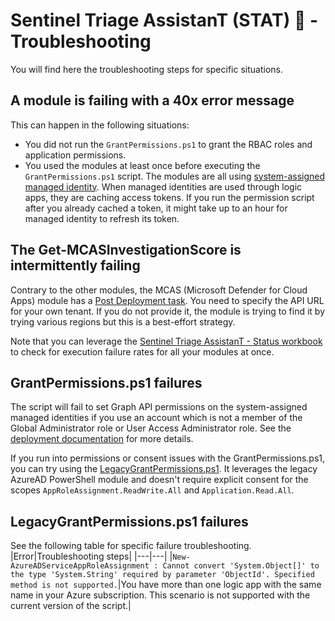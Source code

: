 # Sentinel Triage AssistanT (STAT) :hospital: - Troubleshooting

You will find here the troubleshooting steps for specific situations.

## A module is failing with a 40x error message

This can happen in the following situations:
- You did not run the `GrantPermissions.ps1` to grant the RBAC roles and application permissions.
- You used the modules at least once before executing the `GrantPermissions.ps1` script. The modules are all using [system-assigned managed identity](https://learn.microsoft.com/en-us/azure/active-directory/managed-identities-azure-resources/overview). When managed identities are used through logic apps, they are caching access tokens. If you run the permission script after you already cached a token, it might take up to an hour for managed identity to refresh its token.    

## The Get-MCASInvestigationScore is intermittently failing

Contrary to the other modules, the MCAS (Microsoft Defender for Cloud Apps) module has a [Post Deployment task](/Modules/MCASModule#post-deployment). You need to specify the API URL for your own tenant. If you do not provide it, the module is trying to find it by trying various regions but this is a best-effort strategy.

Note that you can leverage the [Sentinel Triage AssistanT - Status workbook](/Workbook) to check for execution failure rates for all your modules at once.

## GrantPermissions.ps1 failures

The script will fail to set Graph API permissions on the system-assigned managed identities if you use an account which is not a member of the Global Administrator role or User Access Administrator role. See the [deployment documentation](/Deploy#grant-permissions) for more details.

If you run into permissions or consent issues with the GrantPermissions.ps1, you can try using the [LegacyGrantPermissions.ps1](/Deploy/LegacyGrantPermissions.ps1). It leverages the legacy AzureAD PowerShell module and doesn't require explicit consent for the scopes `AppRoleAssignment.ReadWrite.All` and `Application.Read.All`. 


## LegacyGrantPermissions.ps1 failures

See the following table for specific failure troubleshooting.
|Error|Troubleshooting steps|
|---|---|
|`New-AzureADServiceAppRoleAssignment : Cannot convert 'System.Object[]' to the type 'System.String' required by parameter 'ObjectId'. Specified method is not supported.`|You have more than one logic app with the same name in your Azure subscription. This scenario is not supported with the current version of the script.|
